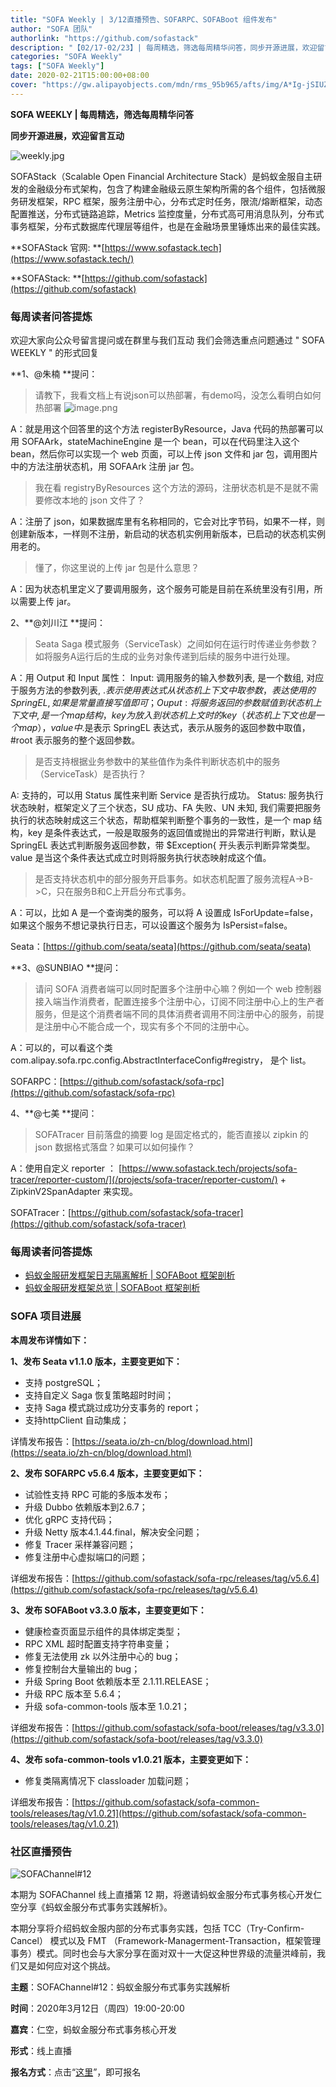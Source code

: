 ```yaml
---
title: "SOFA Weekly | 3/12直播预告、SOFARPC、SOFABoot 组件发布"
author: "SOFA 团队"
authorlink: "https://github.com/sofastack"
description: "【02/17-02/23】| 每周精选，筛选每周精华问答，同步开源进展，欢迎留言互动。"
categories: "SOFA Weekly"
tags: ["SOFA Weekly"]
date: 2020-02-21T15:00:00+08:00
cover: "https://gw.alipayobjects.com/mdn/rms_95b965/afts/img/A*Ig-jSIUZWx0AAAAAAAAAAAAAARQnAQ"
---
```


**SOFA WEEKLY | 每周精选，筛选每周精华问答**

**同步开源进展，欢迎留言互动**

![weekly.jpg](https://gw.alipayobjects.com/mdn/rms_95b965/afts/img/A*ARgKS6SuU7YAAAAAAAAAAAAAARQnAQ)

SOFAStack（Scalable Open Financial Architecture Stack）是蚂蚁金服自主研发的金融级分布式架构，包含了构建金融级云原生架构所需的各个组件，包括微服务研发框架，RPC 框架，服务注册中心，分布式定时任务，限流/熔断框架，动态配置推送，分布式链路追踪，Metrics 监控度量，分布式高可用消息队列，分布式事务框架，分布式数据库代理层等组件，也是在金融场景里锤炼出来的最佳实践。

**SOFAStack 官网: **[https://www.sofastack.tech](https://www.sofastack.tech/)

**SOFAStack: **[https://github.com/sofastack](https://github.com/sofastack)

### 每周读者问答提炼

欢迎大家向公众号留言提问或在群里与我们互动
我们会筛选重点问题通过 " SOFA WEEKLY " 的形式回复

**1、@朱楠 **提问：

> 请教下，我看文档上有说json可以热部署，有demo吗，没怎么看明白如何热部署
> ![image.png](https://cdn.nlark.com/yuque/0/2020/png/226702/1582270528773-c95ddf2a-cf84-43a1-a063-feeef533d096.png)

A：就是用这个回答里的这个方法 registerByResource，Java 代码的热部署可以用 SOFAArk，stateMachineEngine 是一个 bean，可以在代码里注入这个 bean，然后你可以实现一个 web 页面，可以上传 json 文件和 jar 包，调用图片中的方法注册状态机，用 SOFAArk 注册 jar 包。

> 我在看 registryByResources 这个方法的源码，注册状态机是不是就不需要修改本地的 json 文件了？

A：注册了 json，如果数据库里有名称相同的，它会对比字节码，如果不一样，则创建新版本，一样则不注册，新启动的状态机实例用新版本，已启动的状态机实例用老的。

> 懂了，你这里说的上传 jar 包是什么意思？

A：因为状态机里定义了要调用服务，这个服务可能是目前在系统里没有引用，所以需要上传 jar。

2、**@刘川江 **提问：

> Seata Saga 模式服务（ServiceTask）之间如何在运行时传递业务参数？如将服务A运行后的生成的业务对象传递到后续的服务中进行处理。

A：用 Output 和 Input 属性：
Input: 调用服务的输入参数列表, 是一个数组, 对应于服务方法的参数列表, $.表示使用表达式从状态机上下文中取参数，表达使用的 SpringEL, 如果是常量直接写值即可；
Ouput: 将服务返回的参数赋值到状态机上下文中, 是一个 map 结构，key 为放入到状态机上文时的 key（状态机上下文也是一个 map），value 中$.是表示 SpringEL 表达式，表示从服务的返回参数中取值，#root 表示服务的整个返回参数。

> 是否支持根据业务参数中的某些值作为条件判断状态机中的服务（ServiceTask）是否执行？

A: 支持的，可以用 Status 属性来判断 Service 是否执行成功。
Status: 服务执行状态映射，框架定义了三个状态，SU 成功、FA 失败、UN 未知, 我们需要把服务执行的状态映射成这三个状态，帮助框架判断整个事务的一致性，是一个 map 结构，key 是条件表达式，一般是取服务的返回值或抛出的异常进行判断，默认是 SpringEL 表达式判断服务返回参数，带 $Exception{ 开头表示判断异常类型。value 是当这个条件表达式成立时则将服务执行状态映射成这个值。

> 是否支持状态机中的部分服务开启事务。如状态机配置了服务流程A->B->C，只在服务B和C上开启分布式事务。

A：可以，比如 A 是一个查询类的服务，可以将 A 设置成 IsForUpdate=false，如果这个服务不想记录执行日志，可以设置这个服务为 IsPersist=false。

Seata：[https://github.com/seata/seata](https://github.com/seata/seata)

**3、@SUNBIAO **提问：

> 请问 SOFA 消费者端可以同时配置多个注册中心嘛？例如一个 web 控制器接入端当作消费者，配置连接多个注册中心，订阅不同注册中心上的生产者服务，但是这个消费者端不同的具体消费者调用不同注册中心的服务，前提是注册中心不能合成一个，现实有多个不同的注册中心。

A：可以的，可以看这个类 com.alipay.sofa.rpc.config.AbstractInterfaceConfig#registry， 是个 list。

SOFARPC：[https://github.com/sofastack/sofa-rpc](https://github.com/sofastack/sofa-rpc)

4、**@七美 **提问：

> SOFATracer 目前落盘的摘要 log 是固定格式的，能否直接以 zipkin 的 json 数据格式落盘？如果可以如何操作？

A：使用自定义 reporter ： [https://www.sofastack.tech/projects/sofa-tracer/reporter-custom/](/projects/sofa-tracer/reporter-custom/) + ZipkinV2SpanAdapter 来实现。

SOFATracer：[https://github.com/sofastack/sofa-tracer](https://github.com/sofastack/sofa-tracer)

### 每周读者问答提炼

- [蚂蚁金服研发框架日志隔离解析 | SOFABoot 框架剖析](/blog/sofa-boot-log-isolation/)
- [蚂蚁金服研发框架总览 | SOFABoot 框架剖析](/blog/sofa-boot-overview/)

### SOFA 项目进展

**本周发布详情如下：**

**1、发布 Seata v1.1.0 版本，主要变更如下：**

- 支持 postgreSQL；
- 支持自定义 Saga 恢复策略超时时间；
- 支持 Saga 模式跳过成功分支事务的 report；
- 支持httpClient 自动集成；

详情发布报告：[https://seata.io/zh-cn/blog/download.html](https://seata.io/zh-cn/blog/download.html)

**2、发布 SOFARPC v5.6.4 版本，主要变更如下：**

- 试验性支持 RPC 可能的多版本发布；
- 升级 Dubbo 依赖版本到2.6.7；
- 优化 gRPC 支持代码；
- 升级 Netty 版本4.1.44.final，解决安全问题；
- 修复 Tracer 采样兼容问题；
- 修复注册中心虚拟端口的问题；

详细发布报告：[https://github.com/sofastack/sofa-rpc/releases/tag/v5.6.4](https://github.com/sofastack/sofa-rpc/releases/tag/v5.6.4)

**3、发布 SOFABoot v3.3.0 版本，主要变更如下：**

- 健康检查页面显示组件的具体绑定类型；
- RPC XML 超时配置支持字符串变量；
- 修复无法使用 zk 以外注册中心的 bug；
- 修复控制台大量输出的 bug；
- 升级 Spring Boot 依赖版本至 2.1.11.RELEASE；
- 升级 RPC 版本至 5.6.4；
- 升级 sofa-common-tools 版本至 1.0.21；

详细发布报告：[https://github.com/sofastack/sofa-boot/releases/tag/v3.3.0](https://github.com/sofastack/sofa-boot/releases/tag/v3.3.0)

**4、发布 sofa-common-tools v1.0.21 版本，主要变更如下：**

- 修复类隔离情况下 classloader 加载问题；

详细发布报告：[https://github.com/sofastack/sofa-common-tools/releases/tag/v1.0.21](https://github.com/sofastack/sofa-common-tools/releases/tag/v1.0.21)

### 社区直播预告

![SOFAChannel#12](https://cdn.nlark.com/yuque/0/2020/jpeg/226702/1581670095015-cc3cc59c-6f09-43fb-87c2-ce115f0c22a6.jpeg)

本期为 SOFAChannel 线上直播第 12 期，将邀请蚂蚁金服分布式事务核心开发仁空分享《蚂蚁金服分布式事务实践解析》。

本期分享将介绍蚂蚁金服内部的分布式事务实践，包括 TCC（Try-Confirm-Cancel） 模式以及 FMT （Framework-Managerment-Transaction，框架管理事务）模式。同时也会与大家分享在面对双十一大促这种世界级的流量洪峰前，我们又是如何应对这个挑战。

**主题**：SOFAChannel#12：蚂蚁金服分布式事务实践解析

**时间**：2020年3月12日（周四）19:00-20:00

**嘉宾**：仁空，蚂蚁金服分布式事务核心开发

**形式**：线上直播

**报名方式**：点击“[这里](https://tech.antfin.com/community/live/1119)”，即可报名
